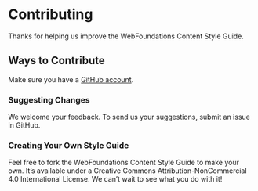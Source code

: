 # Contributing

Thanks for helping us improve the WebFoundations Content Style Guide.

## Ways to Contribute

Make sure you have a [GitHub account](https://github.com/signup/free).

### Suggesting Changes

We welcome your feedback. To send us your suggestions, submit an issue in GitHub.

### Creating Your Own Style Guide

Feel free to fork the WebFoundations Content Style Guide to make your own. It’s available under a Creative Commons Attribution-NonCommercial 4.0 International License. We can’t wait to see what you do with it!
